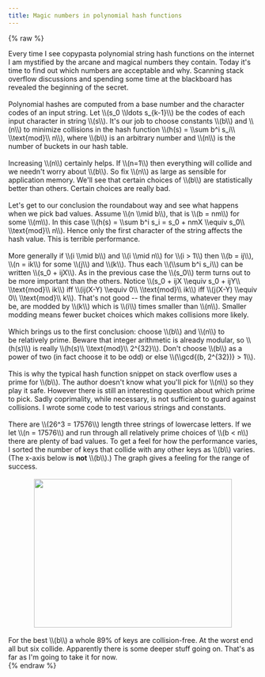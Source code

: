 ```yaml
---
title: Magic numbers in polynomial hash functions
---
```


{% raw %}
<div class="css-full-post-content js-full-post-content">
Every time I see copypasta polynomial string hash functions on the internet I am mystified by the arcane and magical numbers they contain. Today it's time to find out which numbers are acceptable and why. Scanning stack overflow discussions and spending some time at the blackboard has revealed the beginning of the secret.<br /><br />Polynomial hashes are computed from a base number and the character codes of an input string. Let \\(s_0 \\ldots s_{k-1}\\) be the codes of each input character in string \\(s\\). It's our job to choose constants \\(b\\) and \\(n\\) to minimize collisions in the hash function \\(h(s) = \\sum b^i s_i\\ \\text{mod}\\ n\\), where \\(b\\) is an arbitrary number and \\(n\\) is the number of buckets in our hash table.<br /><br />Increasing \\(n\\) certainly helps. If \\(n=1\\) then everything will collide and we needn't worry about \\(b\\). So fix \\(n\\) as large as sensible for application memory. We'll see that certain choices of \\(b\\) are statistically better than others. Certain choices are really bad.<br /><br />Let's get to our conclusion the roundabout way and see what happens when we pick bad values. Assume \\(n \\mid b\\), that is \\(b = nm\\) for some \\(m\\). In this case \\(h(s) = \\sum b^i s_i = s_0 + nmX \\equiv s_0\\ \\text{mod}\\ n\\). Hence only the first character of the string affects the hash value. This is terrible performance.<br /><br />More generally if \\(i \\mid b\\) and \\(i \\mid n\\) for \\(i &gt; 1\\) then \\(b = ij\\), \\(n = ik\\) for some \\(j\\) and \\(k\\). Thus each \\(\\sum b^i s_i\\) can be written \\(s_0 + ijX\\). As in the previous case the \\(s_0\\) term turns out to be more important than the others. Notice \\(s_0 + ijX \\equiv s_0 + ijY\\ \\text{mod}\\ ik\\) iff \\(ij(X-Y) \\equiv 0\\ \\text{mod}\\ ik\\) iff \\(j(X-Y) \\equiv 0\\ \\text{mod}\\ k\\). That's not good -- the final terms, whatever they may be, are modded by \\(k\\) which is \\(i\\) times smaller than \\(n\\). Smaller modding means fewer bucket choices which makes collisions more likely.<br /><br />Which brings us to the first conclusion: choose \\(b\\) and \\(n\\) to be&nbsp;relatively prime. Beware that integer arithmetic is already modular, so \\(h(s)\\) is really \\(h(s)\\ \\text{mod}\\ 2^{32}\\). Don't choose \\(b\\) as a power of two (in fact choose it to be odd) or else \\(\\gcd{(b, 2^{32})} &gt; 1\\).<br /><br />This is why the typical hash function snippet on stack overflow uses a prime for \\(b\\). The author doesn't know what you'll pick for \\(n\\) so they play it safe. However there is still an interesting question about which prime to pick. Sadly coprimality, while necessary, is not sufficient to guard against collisions. I wrote some code to test various strings and constants.<br /><br /><code data-gist-hide-footer="true" data-gist-hide-line-numbers="true" data-gist-id="9858973"></code> There are \\(26^3 = 17576\\) length three strings of lowercase letters. If we let \\(n = 17576\\) and run through all relatively prime choices of \\(b &lt; n\\) there are plenty of bad values. To get a feel for how the performance varies, I sorted the number of keys that collide with any other keys as \\(b\\) varies. (The x-axis below is <b>not</b> \\(b\\).) The graph gives a feeling for the range of success.<br /><br /><div class="separator" style="clear: both; text-align: center;"><a href="http://2.bp.blogspot.com/-nz_onTp7lXc/UzcpxxQCz4I/AAAAAAAAAFw/FpFTARt5CA0/s1600/codomain.png" imageanchor="1" style="margin-left: 1em; margin-right: 1em;"><img border="0" src="http://2.bp.blogspot.com/-nz_onTp7lXc/UzcpxxQCz4I/AAAAAAAAAFw/FpFTARt5CA0/s1600/codomain.png" height="300" width="400" /></a></div><br />For the best \\(b\\) a whole 89% of keys are collision-free. At the worst end all but six collide. Apparently there is some deeper stuff going on. That's as far as I'm going to take it for now.
</div>
{% endraw %}

